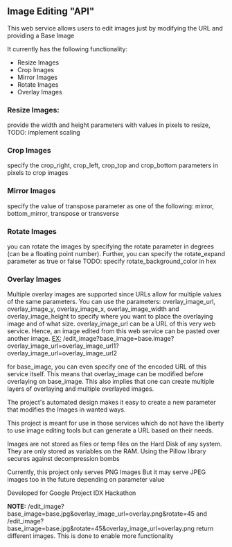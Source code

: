 ## Image Editing "API"

This web service allows users to edit images just by modifying the URL and providing a Base Image

It currently has the following functionality:
* Resize Images
* Crop Images
* Mirror Images
* Rotate Images
* Overlay Images

### Resize Images:
provide the width and height parameters with values in pixels to resize, TODO: implement scaling

### Crop Images
specify the crop_right, crop_left, crop_top and crop_bottom parameters in pixels to crop images

### Mirror Images
specify the value of transpose parameter as one of the following: mirror, bottom_mirror, transpose or transverse

### Rotate Images
you can rotate the images by specifying the rotate parameter in degrees (can be a floating point number).
Further, you can specify the rotate_expand parameter as true or false 
TODO: specify rotate_background_color in hex

### Overlay Images
Multiple overlay images are supported since URLs allow for multiple values of the same parameters.
You can use the parameters: overlay_image_url, overlay_image_y, overlay_image_x, overlay_image_width and overlay_image_height to specify where you want to place the overlaying image and of what size.
overlay_image_url can be a URL of this very web service. Hence, an image edited from this web service can be pasted over another image.
<ins>EX:</ins> /edit_image?base_image=base.image?overlay_image_url=overlay_image_url1?overlay_image_url=overlay_image_url2 

for base_image, you can even specify one of the encoded URL of this service itself. This means that overlay_image can be modified before overlaying on base_image. This also implies that one can create multiple layers of overlaying and multiple overlayed images.

The project's automated design makes it easy to create a new parameter that modifies the Images in wanted ways.

This project is meant for use in those services which do not have the liberty to use image editing tools but can generate a URL based on their needs.

Images are not stored as files or temp files on the Hard Disk of any system. They are only stored as variables on the RAM. Using the Pillow library secures against decompression bombs

Currently, this project only serves PNG Images But it may serve JPEG images too in the future depending on parameter value

Developed for Google Project IDX Hackathon

**NOTE:** /edit_image?base_image=base.jpg&overlay_image_url=overlay.png&rotate=45
and 
/edit_image?base_image=base.jpg&rotate=45&overlay_image_url=overlay.png
return different images. This is done to enable more functionality
